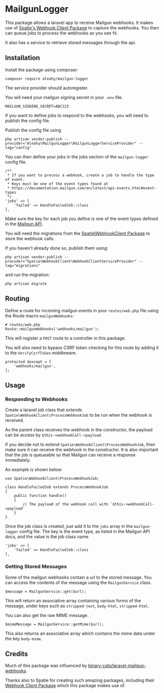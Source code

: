 # MailgunLogger

This package allows a laravel app to receive Mailgun webhooks. 
It makes use of [Spatie's Webhook Client Package](https://github.com/spatie/laravel-webhook-client)
to capture the webhooks. You then can queue jobs to process the webhooks as you see fit.

It also has a service to retrieve stored messages through the api.

## Installation

Install the package using composer:
```
composer require aleahy/mailgun-logger
```

The service provider should autoregister.

You will need your mailgun signing secret in your `.env` file.
```
MAILGUN_SIGNING_SECRET=ABC123
```

If you want to define jobs to respond to the webhooks, you will need to publish the config file.

Publish the config file using

```
php artisan vendor:publish --provider="Aleahy\MailgunLogger\MailgunLoggerServiceProvider" --tag="config"
```

You can then define your jobs in the jobs section of the `mailgun-logger` config file.
```
/**
 * If you want to process a webhook, create a job to handle the type of event.
 * Keys must be one of the event types found at
 * https://documentation.mailgun.com/en/latest/api-events.html#event-types
 */
'jobs' => [
    'failed' => HandleFailedJob::class
],
```
Make sure the key for each job you define is one of the event types defined in the 
[Mailgun API](https://documentation.mailgun.com/en/latest/api-events.html#event-types).

You will need the migrations from the [Spatie\WebhookClient Package](https://github.com/spatie/laravel-webhook-client)
to store the webhook calls.

If you haven't already done so, publish them using:
```
php artisan vendor:publish --provider="Spatie\WebhookClient\WebhookClientServiceProvider" --tag="migrations"
```
and run the migration:
```
php artisan migrate
```

## Routing

Define a route for incoming mailgun events in your `routes/web.php` file using the Route macro `mailgunWebhooks`:
```
# routes/web.php
Route::mailgunWebhooks('webhooks/mailgun');
```

This will register a `POST` route to a controller in this package.

You will also need to bypass CSRF token checking for this route by adding it
to the `VerifyCsrfToken` middleware.
```
protected $except = [
    'webhooks/mailgun',
];
```

## Usage

### Responding to Webhooks
Create a laravel job class that extends `Spatie\WebhookClient\ProcessWebhookJob` 
to be run when the webhook is received.

As the parent class receives the webhook in the constructor,
the payload can be access by `$this->webhookCall->payload`.

If you decide not to extend `Spatie\WebhookClient\ProcessWebhookJob`,
then make sure it can receive the webhook in the constructor.
It is also important that the job is queueable so that Mailgun can receive a response immediately.

An example is shown below:

```
use Spatie\WebhookClient\ProcessWebhookJob;

class HandleFailedJob extends ProcessWebhookJob
{
    public function handle()
    {
        // The payload of the webhook call with `$this->webhookCall->payload`
    }
}
```

Once the job class is created, just add it to the `jobs` array in the `mailgun-logger` config file.
The key is the event type, as listed in the Mailgun API docs, and the value is the job class name.

```
'jobs' => [
    'failed' => HandleFailedJob::class
],
```

### Getting Stored Messages
Some of the mailgun webhooks contain a url to the stored message.
You can access the contents of the message using the `MailgunService` class.

```
$message = MailgunService::get($url);
```
This will return an associative array containing various forms of the message,
under keys such as `stripped-text`, `body-html`, `stripped-html`.

You can also get the raw MIME message.
```
$mimeMessage = MailgunService::getMime($url);
```
This also returns an associative array which contains the mime data under the key `body-mime`.


## Credits
Much of this package was influenced by [binary-cats/laravel-mailgun-webhooks](https://github.com/binary-cats/laravel-mailgun-webhooks).

Thanks also to Spatie for creating such amazing packages, including their [Webhook Client Package](https://github.com/spatie/laravel-webhook-client)
which this package makes use of.
